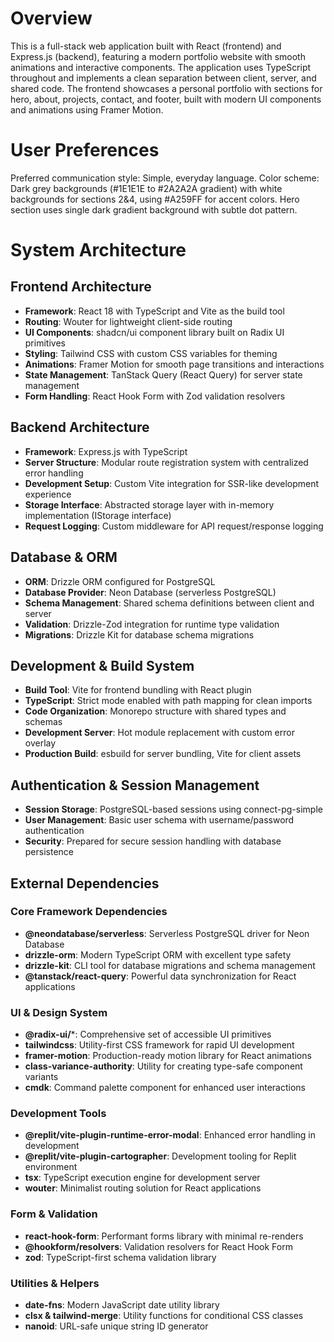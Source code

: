 # Overview

This is a full-stack web application built with React (frontend) and Express.js (backend), featuring a modern portfolio website with smooth animations and interactive components. The application uses TypeScript throughout and implements a clean separation between client, server, and shared code. The frontend showcases a personal portfolio with sections for hero, about, projects, contact, and footer, built with modern UI components and animations using Framer Motion.

# User Preferences

Preferred communication style: Simple, everyday language.
Color scheme: Dark grey backgrounds (#1E1E1E to #2A2A2A gradient) with white backgrounds for sections 2&4, using #A259FF for accent colors. Hero section uses single dark gradient background with subtle dot pattern.

# System Architecture

## Frontend Architecture
- **Framework**: React 18 with TypeScript and Vite as the build tool
- **Routing**: Wouter for lightweight client-side routing
- **UI Components**: shadcn/ui component library built on Radix UI primitives
- **Styling**: Tailwind CSS with custom CSS variables for theming
- **Animations**: Framer Motion for smooth page transitions and interactions
- **State Management**: TanStack Query (React Query) for server state management
- **Form Handling**: React Hook Form with Zod validation resolvers

## Backend Architecture
- **Framework**: Express.js with TypeScript
- **Server Structure**: Modular route registration system with centralized error handling
- **Development Setup**: Custom Vite integration for SSR-like development experience
- **Storage Interface**: Abstracted storage layer with in-memory implementation (IStorage interface)
- **Request Logging**: Custom middleware for API request/response logging

## Database & ORM
- **ORM**: Drizzle ORM configured for PostgreSQL
- **Database Provider**: Neon Database (serverless PostgreSQL)
- **Schema Management**: Shared schema definitions between client and server
- **Validation**: Drizzle-Zod integration for runtime type validation
- **Migrations**: Drizzle Kit for database schema migrations

## Development & Build System
- **Build Tool**: Vite for frontend bundling with React plugin
- **TypeScript**: Strict mode enabled with path mapping for clean imports
- **Code Organization**: Monorepo structure with shared types and schemas
- **Development Server**: Hot module replacement with custom error overlay
- **Production Build**: esbuild for server bundling, Vite for client assets

## Authentication & Session Management
- **Session Storage**: PostgreSQL-based sessions using connect-pg-simple
- **User Management**: Basic user schema with username/password authentication
- **Security**: Prepared for secure session handling with database persistence

## External Dependencies

### Core Framework Dependencies
- **@neondatabase/serverless**: Serverless PostgreSQL driver for Neon Database
- **drizzle-orm**: Modern TypeScript ORM with excellent type safety
- **drizzle-kit**: CLI tool for database migrations and schema management
- **@tanstack/react-query**: Powerful data synchronization for React applications

### UI & Design System
- **@radix-ui/***: Comprehensive set of accessible UI primitives
- **tailwindcss**: Utility-first CSS framework for rapid UI development
- **framer-motion**: Production-ready motion library for React animations
- **class-variance-authority**: Utility for creating type-safe component variants
- **cmdk**: Command palette component for enhanced user interactions

### Development Tools
- **@replit/vite-plugin-runtime-error-modal**: Enhanced error handling in development
- **@replit/vite-plugin-cartographer**: Development tooling for Replit environment
- **tsx**: TypeScript execution engine for development server
- **wouter**: Minimalist routing solution for React applications

### Form & Validation
- **react-hook-form**: Performant forms library with minimal re-renders
- **@hookform/resolvers**: Validation resolvers for React Hook Form
- **zod**: TypeScript-first schema validation library

### Utilities & Helpers
- **date-fns**: Modern JavaScript date utility library
- **clsx & tailwind-merge**: Utility functions for conditional CSS classes
- **nanoid**: URL-safe unique string ID generator